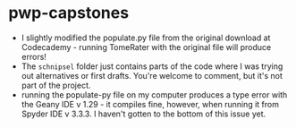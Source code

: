 # pwp-capstones

- I slightly modified the populate.py file from the original download at Codecademy -
running TomeRater with the original file will produce errors!
- The `schnipsel` folder just contains parts of the code where I was trying out alternatives or first drafts. You're welcome to comment, but it's not part of the project.
- running the populate-py file on my computer produces a type error with the Geany IDE v 1.29 - it compiles fine, however, when running it from Spyder IDE v 3.3.3. I haven't gotten to the bottom of this issue yet.
